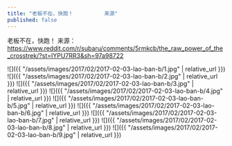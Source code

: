 ```yaml
---
title: "老板不在，快跑！          来源"
published: false
---
```

老板不在，快跑！          来源：https://www.reddit.com/r/subaru/comments/5rmkcb/the_raw_power_of_the_crosstrek/?st=IYPU7RR3&sh=97a98722



![]({{ "/assets/images/2017/02/2017-02-03-lao-ban-b/1.jpg" | relative_url }})
![]({{ "/assets/images/2017/02/2017-02-03-lao-ban-b/2.jpg" | relative_url }})
![]({{ "/assets/images/2017/02/2017-02-03-lao-ban-b/3.jpg" | relative_url }})
![]({{ "/assets/images/2017/02/2017-02-03-lao-ban-b/4.jpg" | relative_url }})
![]({{ "/assets/images/2017/02/2017-02-03-lao-ban-b/5.jpg" | relative_url }})
![]({{ "/assets/images/2017/02/2017-02-03-lao-ban-b/6.jpg" | relative_url }})
![]({{ "/assets/images/2017/02/2017-02-03-lao-ban-b/7.jpg" | relative_url }})
![]({{ "/assets/images/2017/02/2017-02-03-lao-ban-b/8.jpg" | relative_url }})
![]({{ "/assets/images/2017/02/2017-02-03-lao-ban-b/9.jpg" | relative_url }})
